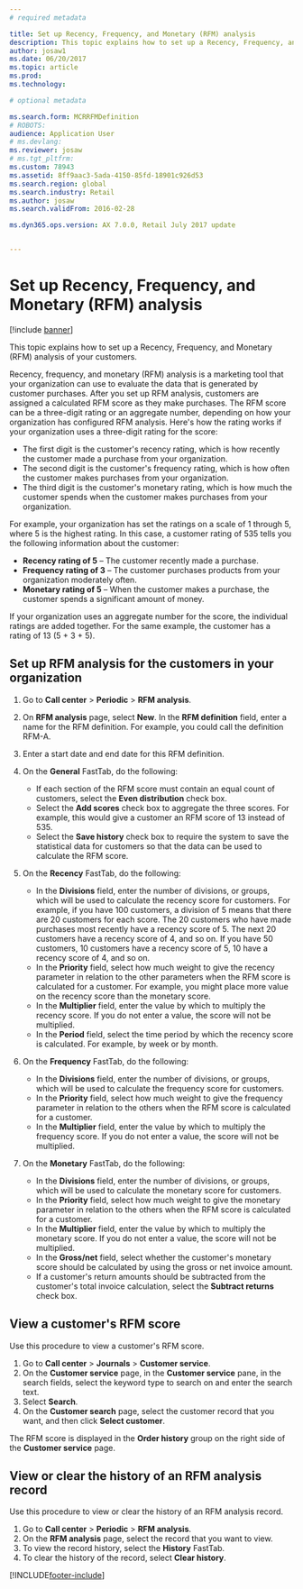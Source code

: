 ```yaml
---
# required metadata

title: Set up Recency, Frequency, and Monetary (RFM) analysis
description: This topic explains how to set up a Recency, Frequency, and Monetary (RFM) analysis of your customers.
author: josaw1
ms.date: 06/20/2017
ms.topic: article
ms.prod: 
ms.technology: 

# optional metadata

ms.search.form: MCRRFMDefinition
# ROBOTS: 
audience: Application User
# ms.devlang: 
ms.reviewer: josaw
# ms.tgt_pltfrm: 
ms.custom: 78943
ms.assetid: 8ff9aac3-5ada-4150-85fd-18901c926d53
ms.search.region: global
ms.search.industry: Retail
ms.author: josaw
ms.search.validFrom: 2016-02-28

ms.dyn365.ops.version: AX 7.0.0, Retail July 2017 update


---
```


# Set up Recency, Frequency, and Monetary (RFM) analysis

[!include [banner](includes/banner.md)]

This topic explains how to set up a Recency, Frequency, and Monetary (RFM) analysis of your customers.

Recency, frequency, and monetary (RFM) analysis is a marketing tool that your organization can use to evaluate the data that is generated by customer purchases. After you set up RFM analysis, customers are assigned a calculated RFM score as they make purchases. The RFM score can be a three-digit rating or an aggregate number, depending on how your organization has configured RFM analysis. Here's how the rating works if your organization uses a three-digit rating for the score:

- The first digit is the customer's recency rating, which is how recently the customer made a purchase from your organization.
- The second digit is the customer's frequency rating, which is how often the customer makes purchases from your organization.
- The third digit is the customer's monetary rating, which is how much the customer spends when the customer makes purchases from your organization.

For example, your organization has set the ratings on a scale of 1 through 5, where 5 is the highest rating. In this case, a customer rating of 535 tells you the following information about the customer:

- **Recency rating of 5** – The customer recently made a purchase.
- **Frequency rating of 3** – The customer purchases products from your organization moderately often.
- **Monetary rating of 5** – When the customer makes a purchase, the customer spends a significant amount of money.

If your organization uses an aggregate number for the score, the individual ratings are added together. For the same example, the customer has a rating of 13 (5 + 3 + 5).

## Set up RFM analysis for the customers in your organization

1. Go to **Call center** \> **Periodic** \> **RFM analysis**.
2. On **RFM analysis** page, select **New**. In the **RFM definition** field, enter a name for the RFM definition. For example, you could call the definition RFM-A.
3. Enter a start date and end date for this RFM definition.
4. On the **General** FastTab, do the following:

    - If each section of the RFM score must contain an equal count of customers, select the **Even distribution** check box.
    - Select the **Add scores** check box to aggregate the three scores. For example, this would give a customer an RFM score of 13 instead of 535.
    - Select the **Save history** check box to require the system to save the statistical data for customers so that the data can be used to calculate the RFM score.

5. On the **Recency** FastTab, do the following:

    - In the **Divisions** field, enter the number of divisions, or groups, which will be used to calculate the recency score for customers. For example, if you have 100 customers, a division of 5 means that there are 20 customers for each score. The 20 customers who have made purchases most recently have a recency score of 5. The next 20 customers have a recency score of 4, and so on. If you have 50 customers, 10 customers have a recency score of 5, 10 have a recency score of 4, and so on.
    - In the **Priority** field, select how much weight to give the recency parameter in relation to the other parameters when the RFM score is calculated for a customer. For example, you might place more value on the recency score than the monetary score.
    - In the **Multiplier** field, enter the value by which to multiply the recency score. If you do not enter a value, the score will not be multiplied.
    - In the **Period** field, select the time period by which the recency score is calculated. For example, by week or by month.

6. On the **Frequency** FastTab, do the following:

    - In the **Divisions** field, enter the number of divisions, or groups, which will be used to calculate the frequency score for customers.
    - In the **Priority** field, select how much weight to give the frequency parameter in relation to the others when the RFM score is calculated for a customer.
    - In the **Multiplier** field, enter the value by which to multiply the frequency score. If you do not enter a value, the score will not be multiplied.

7. On the **Monetary** FastTab, do the following:

    - In the **Divisions** field, enter the number of divisions, or groups, which will be used to calculate the monetary score for customers.
    - In the **Priority** field, select how much weight to give the monetary parameter in relation to the others when the RFM score is calculated for a customer.
    - In the **Multiplier** field, enter the value by which to multiply the monetary score. If you do not enter a value, the score will not be multiplied.
    - In the **Gross/net** field, select whether the customer's monetary score should be calculated by using the gross or net invoice amount.
    - If a customer's return amounts should be subtracted from the customer's total invoice calculation, select the **Subtract returns** check box.

## View a customer's RFM score

Use this procedure to view a customer's RFM score.

1. Go to **Call center** \> **Journals** \> **Customer service**.
2. On the **Customer service** page, in the **Customer service** pane, in the search fields, select the keyword type to search on and enter the search text.
3. Select **Search**.
4. On the **Customer search** page, select the customer record that you want, and then click **Select customer**.

The RFM score is displayed in the **Order history** group on the right side of the **Customer service** page.

## View or clear the history of an RFM analysis record

Use this procedure to view or clear the history of an RFM analysis record.

1. Go to **Call center** \> **Periodic** \> **RFM analysis**.
2. On the **RFM analysis** page, select the record that you want to view.
3. To view the record history, select the **History** FastTab.
4. To clear the history of the record, select **Clear history**.


[!INCLUDE[footer-include](../includes/footer-banner.md)]